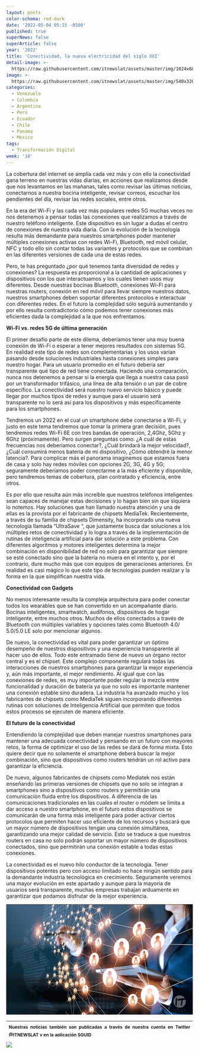 ```yaml
---
layout: posts
color-schema: red-dark
date: '2022-05-04 05:15 -0500'
published: true
superNews: false
superArticle: false
year: '2022'
title: 'Conectividad, la nueva electricidad del siglo XXI'
detail-image: >-
  https://raw.githubusercontent.com/itnewslat/assets/master/img/1024x680/conectividad-g.jpg
image: >-
  https://raw.githubusercontent.com/itnewslat/assets/master/img/540x320/conectividad-p.jpg
categories:
  - Venezuela
  - Colombia
  - Argentina
  - Perú
  - Ecuador
  - Chile
  - Panama
  - Mexico
tags:
  - Transformación Digital
week: '18'
---
```

La cobertura del internet se amplía cada vez más y con ello la conectividad gana terreno en nuestras vidas diarias, en acciones que realizamos desde que nos levantamos en las mañanas, tales como revisar las últimas noticias, conectarnos a nuestra bocina inteligente, revisar correos, escuchar los pendientes del día, revisar las redes sociales, entre otros. 

En la era del Wi-Fi y las cada vez más populares redes 5G muchas veces no nos detenemos a pensar todas las conexiones que realizamos a través de nuestro teléfono inteligente. Este dispositivo es sin lugar a dudas el centro de conexiones de nuestra vida diaria. Con la evolución de la tecnología resulta más demandante para nuestros smartphones poder mantener múltiples conexiones activas con redes Wi-Fi, Bluetooth, red móvil celular, NFC y todo ello sin contar todas las variantes y protocolos que se combinan en las diferentes versiones de cada una de estas redes.

Pero, te has preguntado ¿por qué tenemos tanta diversidad de redes y conexiones? La respuesta es proporcional a la cantidad de aplicaciones y dispositivos con los que interactuamos y los cuales tienen usos muy diferentes. Desde nuestras bocinas Bluetooth, conexiones Wi-Fi para nuestras routers, conexión en red móvil para llevar siempre nuestros datos, nuestros smartphones deben soportar diferentes protocolos e interactuar con diferentes redes. En el futuro la complejidad sólo seguirá aumentando y por ello resulta contradictorio cómo podemos tener conexiones más eficientes dada la complejidad a la que nos enfrentamos.

**Wi-Fi vs. redes 5G de última generación**

El primer desafío parte de este dilema, deberíamos  tener una muy buena conexión de Wi-Fi o esperar a tener mejores resultados con sistemas 5G. En realidad este tipo de redes son complementarias y los usos varían pasando desde soluciones industriales hasta conexiones simples para nuestro hogar. Para un usuario promedio en el futuro debería ser transparente qué tipo de red tiene conectada. Haciendo una comparación, nunca nos detenemos a pensar si la energía que llega a nuestra casa pasó por un transformador trifásico, una línea de alta tensión o un par de cobre específico. La conectividad será nuestro nuevo servicio básico y puede llegar por muchos tipos de redes y aunque para el usuario será transparente no lo será así para los dispositivos y más específicamente para los smartphones.

Tendremos un 2022 en el cual un smartphone debe conectarse a Wi-Fi, y justo en este tema tendremos que tomar la primera gran decisión, pues tendremos redes Wi-Fi 6E con tres bandas de operación, 2,4Ghz, 5Ghz y 6Ghz (próximamente). Pero surgen preguntas como: ¿A cuál de estas frecuencias nos deberíamos conectar?, ¿Cuál brindará la mejor velocidad?, ¿Cuál consumirá menos batería de mi dispositivo, ¿Cómo obtendré la menor latencia?. Para complicar más el panorama imaginemos que estamos fuera de casa y solo hay redes móviles con opciones 2G, 3G, 4G y 5G; seguramente deberíamos poder conectarme a la más eficiente y disponible, pero tendremos temas de cobertura, plan contratado y eficiencia, entre otros.

Es por ello que resulta aún más increíble que nuestros teléfonos inteligentes sean capaces de manejar estas decisiones y lo hagan bien sin que siquiera lo notemos. Hay soluciones que han llamado nuestra atención y una de ellas es la provista por el fabricante de chipsets MediaTek. Recientemente, a través de su familia de chipsets Dimensity, ha incorporado una nueva tecnología llamada “UltraSave “, que justamente busca dar soluciones a los múltiples retos de conectividad y lo logra a través de la implementación de rutinas de inteligencia artificial para dar solución a este problema. Con diferentes algoritmos y motores inteligentes determina la mejor combinación en disponibilidad de red no solo para garantizar que siempre se esté conectado sino que la batería no muera en el intento y, por el contrario, dure mucho más que con equipos de generaciones anteriores. En realidad es casi mágico lo que este tipo de tecnologías pueden realizar y la forma en la que simplifican nuestra vida.

**Conectividad con Gadgets**

No menos interesante resulta la compleja arquitectura para poder conectar todos los wearables que se han convertido en un acompañante diario. Bocinas inteligentes, smartwatch, audífonos, dispositivos de hogar inteligente, entre muchos otros. Muchos de ellos conectados a través de Bluetooth con múltiples variables y opciones tales como Bluetooth 4.0/ 5.0/5.0 LE solo por mencionar algunos.

De nuevo, la conectividad es vital para poder garantizar un óptimo desempeño de nuestros dispositivos y una experiencia transparente al hacer uso de ellos. Todo este entramado tiene de nuevo un órgano rector central y es el chipset. Este complejo componente regulará todas las interacciones de nuestros smartphones para garantizar la mejor experiencia y, aún más importante, el mejor rendimiento. Al igual que con las conexiones de redes, es muy importante poder regular la mezcla entre funcionalidad y duración de batería ya que no solo es importante mantener una conexión estable sino duradera. La industria ha avanzado mucho y los fabricantes de chipsets como MediaTek siguen incorporando diferentes rutinas con soluciones de Inteligencia Artificial que permiten que todos estos procesos se ejecuten de manera eficiente.

**El futuro de la conectividad**

Entendiendo la complejidad que deben manejar nuestros smartphones para mantener una adecuada conectividad y pensando en un futuro con mayores retos, la forma de optimizar el uso de las redes se dará de forma mixta. Esto quiere decir que no solamente el smartphone deberá buscar la mejor combinación, sino que dispositivos como routers tendrán un rol activo para garantizar la eficiencia.

De nuevo, algunos fabricantes de chipsets como Mediatek nos están enseñando las primeras versiones de chipsets que no solo se integran a smartphones sino a dispositivos como routers y permitirán una comunicación fluida entre los dispositivos. A diferencia de las comunicaciones tradicionales en las cuales el router o módem se limita a dar acceso a nuestro smartphone, en el futuro estos dispositivos se comunicarán de una forma más inteligente para poder activar ciertos protocolos que permiten hacer uso eficiente de los recursos y buscará que un mayor número de dispositivos tengan una conexión simultánea, garantizando una mejor calidad de servicio. Esto se traduce a que nuestros routers en casa no solo podrán soportar un mayor número de dispositivos conectados, sino que permitirán una conexión estable a todas estas conexiones.

La conectividad es el nuevo hilo conductor de la tecnología. Tener dispositivos potentes pero con acceso limitado no hace ningún sentido para la demandante industria tecnológica en crecimiento. Seguramente veremos una mayor evolución en este apartado y aunque para la mayoría de usuarios será transparente, muchas empresas trabajan arduamente en garantizar que podamos disfrutar de la mejor experiencia.

![](https://raw.githubusercontent.com/itnewslat/assets/master/img/540x320/conectividad-p.jpg)

<table style="height: 42px;" width="569">
<tbody>
<tr>
<td style="text-align: justify;"><sub><strong>Nuestras noticias también son publicadas a través de nuestra cuenta en Twitter <a href="https://twitter.com/itnewslat?lang=es">@ITNEWSLAT</a> y en la aplicación <a href="https://squidapp.co/en/">SQUID</a></strong></sub></td>
</tr>
</tbody>
</table>

<img src="https://tracker.metricool.com/c3po.jpg?hash=56f88a41e39ab42c063cc51676587a04"/>